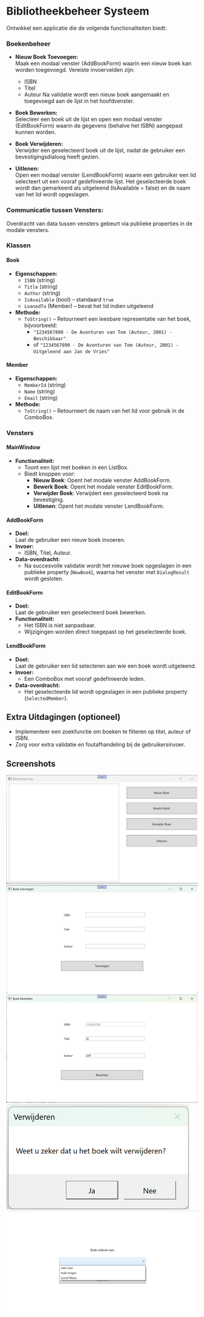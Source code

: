 # Bibliotheekbeheer Systeem
Ontwikkel een applicatie die de volgende functionaliteiten biedt:

### Boekenbeheer
- **Nieuw Boek Toevoegen:**  
  Maak een modaal venster (AddBookForm) waarin een nieuw boek kan worden toegevoegd.
Vereiste invoervelden zijn:
  - ISBN
  - Titel
  - Auteur
  Na validatie wordt een nieuw boek aangemaakt en toegevoegd aan de lijst in het hoofdvenster.

- **Boek Bewerken:**  
  Selecteer een boek uit de lijst en open een modaal venster (EditBookForm) waarin de gegevens (behalve het ISBN) aangepast kunnen worden.

- **Boek Verwijderen:**  
  Verwijder een geselecteerd boek uit de lijst, nadat de gebruiker een bevestigingsdialoog heeft gezien.

- **Uitlenen:**  
  Open een modaal venster (LendBookForm) waarin een gebruiker een lid selecteert uit een vooraf gedefinieerde lijst. Het geselecteerde boek wordt dan gemarkeerd als uitgeleend (IsAvailable = false) en de naam van het lid wordt opgeslagen.

### Communicatie tussen Vensters:
  Overdracht van data tussen vensters gebeurt via publieke properties in de modale vensters.

### Klassen

#### Book
- **Eigenschappen:**
  - `ISBN` (string)
  - `Title` (string)
  - `Author` (string)
  - `IsAvailable` (bool) – standaard `true`
  - `LoanedTo` (Member) – bevat het lid indien uitgeleend
- **Methode:**
  - `ToString()` – Retourneert een leesbare representatie van het boek, bijvoorbeeld:
    - `"1234567890 - De Avonturen van Tom (Auteur, 2001) - Beschikbaar"`
    - of `"1234567890 - De Avonturen van Tom (Auteur, 2001) - Uitgeleend aan Jan de Vries"`

#### Member
- **Eigenschappen:**
  - `MemberId` (string)
  - `Name` (string)
  - `Email` (string)
- **Methode:**
  - `ToString()` – Retourneert de naam van het lid voor gebruik in de ComboBox.

### Vensters

#### MainWindow
- **Functionaliteit:**
  - Toont een lijst met boeken in een ListBox.
  - Biedt knoppen voor:
    - **Nieuw Boek**: Opent het modale venster AddBookForm.
    - **Bewerk Boek**: Opent het modale venster EditBookForm.
    - **Verwijder Boek**: Verwijdert een geselecteerd boek na bevestiging.
    - **Uitlenen**: Opent het modale venster LendBookForm.
  
#### AddBookForm
- **Doel:**  
  Laat de gebruiker een nieuw boek invoeren.
- **Invoer:**  
  - ISBN, Titel, Auteur.
- **Data-overdracht:**  
  - Na succesvolle validatie wordt het nieuwe boek opgeslagen in een publieke property (`NewBook`), waarna het venster met `DialogResult` wordt gesloten.

#### EditBookForm
- **Doel:**  
  Laat de gebruiker een geselecteerd boek bewerken.
- **Functionaliteit:**  
  - Het ISBN is niet aanpasbaar.
  - Wijzigingen worden direct toegepast op het geselecteerde boek.

#### LendBookForm
- **Doel:**  
  Laat de gebruiker een lid selecteren aan wie een boek wordt uitgeleend.
- **Invoer:**  
  - Een ComboBox met vooraf gedefinieerde leden.
- **Data-overdracht:**  
  - Het geselecteerde lid wordt opgeslagen in een publieke property (`SelectedMember`).

## Extra Uitdagingen (optioneel)
- Implementeer een zoekfunctie om boeken te filteren op titel, auteur of ISBN.
- Zorg voor extra validatie en foutafhandeling bij de gebruikersinvoer.

## Screenshots
![screenshot](media/bibliotheekapp.png)
![screenshot](media/addbook.png)
![screenshot](media/editbook.png)
![screenshot](media/deletebook.png)
![screenshot](media/lendbook.png)
